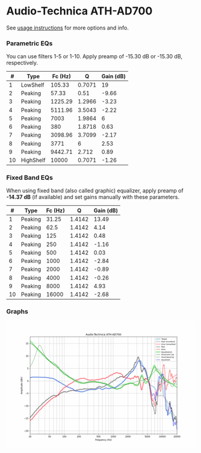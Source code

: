 # Audio-Technica ATH-AD700
See [usage instructions](https://github.com/jaakkopasanen/AutoEq#usage) for more options and info.

### Parametric EQs
You can use filters 1-5 or 1-10. Apply preamp of -15.30 dB or -15.30 dB, respectively.

|   # | Type      |   Fc (Hz) |      Q |   Gain (dB) |
|-----|-----------|-----------|--------|-------------|
|   1 | LowShelf  |    105.33 | 0.7071 |       19    |
|   2 | Peaking   |     57.33 | 0.51   |       -9.66 |
|   3 | Peaking   |   1225.29 | 1.2966 |       -3.23 |
|   4 | Peaking   |   5111.96 | 3.5043 |       -2.22 |
|   5 | Peaking   |   7003    | 1.9864 |        6    |
|   6 | Peaking   |    380    | 1.8718 |        0.63 |
|   7 | Peaking   |   3098.96 | 3.7099 |       -2.17 |
|   8 | Peaking   |   3771    | 6      |        2.53 |
|   9 | Peaking   |   9442.71 | 2.712  |        0.89 |
|  10 | HighShelf |  10000    | 0.7071 |       -1.26 |

### Fixed Band EQs
When using fixed band (also called graphic) equalizer, apply preamp of **-14.37 dB** (if available) and set gains manually with these parameters.

|   # | Type    |   Fc (Hz) |      Q |   Gain (dB) |
|-----|---------|-----------|--------|-------------|
|   1 | Peaking |     31.25 | 1.4142 |       13.49 |
|   2 | Peaking |     62.5  | 1.4142 |        4.14 |
|   3 | Peaking |    125    | 1.4142 |        0.48 |
|   4 | Peaking |    250    | 1.4142 |       -1.16 |
|   5 | Peaking |    500    | 1.4142 |        0.03 |
|   6 | Peaking |   1000    | 1.4142 |       -2.84 |
|   7 | Peaking |   2000    | 1.4142 |       -0.89 |
|   8 | Peaking |   4000    | 1.4142 |       -0.26 |
|   9 | Peaking |   8000    | 1.4142 |        4.93 |
|  10 | Peaking |  16000    | 1.4142 |       -2.68 |

### Graphs
![](./Audio-Technica%20ATH-AD700.png)
